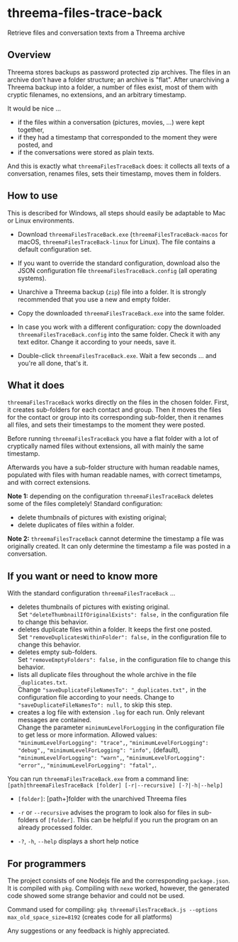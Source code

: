 # threema-files-trace-back
Retrieve files and conversation texts from a Threema archive


Overview
--------

Threema stores backups as password protected zip archives.
The files in an archive don't have a folder structure; an archive is "flat".
After unarchiving a Threema backup into a folder, a number of files exist, most of them with cryptic filenames, no extensions, and an arbitrary timestamp.

It would be nice ...
- if the files within a conversation (pictures, movies, ...) were kept together,
- if they had a timestamp that corresponded to the moment they were posted, and
- if the conversations were stored as plain texts.

And this is exactly what `threemaFilesTraceBack` does: it collects all texts of a conversation, renames files, sets their timestamp, moves them in folders.


How to use
----------

This is described for Windows, all steps should easily be adaptable to Mac or Linux environments.

- Download `threemaFilesTraceBack.exe` (`threemaFilesTraceBack-macos` for macOS, `threemaFilesTraceBack-linux` for Linux). The file contains a default configuration set.

- If you want to override the standard configuration, download also the JSON configuration file `threemaFilesTraceBack.config` (all operating systems).

- Unarchive a Threema backup (`zip`) file into a folder. It is strongly recommended that you use a new and empty folder.

- Copy the downloaded `threemaFilesTraceBack.exe` into the same folder.

- In case you work with a different configuration: copy the downloaded `threemaFilesTraceBack.config` into the same folder. Check it with any text editor. Change it according to your needs, save it.

- Double-click `threemaFilesTraceBack.exe`. Wait a few seconds ... and you're all done, that's it.


What it does
------------

`threemaFilesTraceBack` works directly on the files in the chosen folder. First, it creates sub-folders for each contact and group. Then it moves the files for the contact or group into its corresponding sub-folder, then it renames all files, and sets their timestamps to the moment they were posted.

Before running `threemaFilesTraceBack` you have a flat folder with a lot of cryptically named files without extensions, all with mainly the same timestamp.

Afterwards you have a sub-folder structure with human readable names, populated with files with human readable names, with correct timetamps, and with correct extensions.

__Note 1:__ depending on the configuration `threemaFilesTraceBack` deletes some of the files completely! Standard configuration:
- delete thumbnails of pictures with existing original;
- delete duplicates of files within a folder.

__Note 2:__ `threemaFilesTraceBack` cannot determine the timestamp a file was originally created. It can only determine the timestamp a file was posted in a conversation.


If you want or need to know more
--------------------------------

With the standard configuration `threemaFilesTraceBack`  ...
- deletes thumbnails of pictures with existing original.\
  Set `"deleteThumbnailIfOriginalExists": false,` in the configuration file to change this behavior.
- deletes duplicate files within a folder. It keeps the first one posted.\
  Set `"removeDuplicatesWithinFolder": false,` in the configuration file to change this behavior.
- deletes empty sub-folders.\
  Set `"removeEmptyFolders": false,` in the configuration file to change this behavior.
- lists all duplicate files throughout the whole archive in the file `_duplicates.txt`.\
  Change `"saveDuplicateFileNamesTo": "_duplicates.txt",` in the configuration file according to your needs. Change to `"saveDuplicateFileNamesTo": null,` to skip this step.
- creates a log file with extension `.log` for each run. Only relevant messages are contained.\
  Change the parameter `minimumLevelForLogging` in the configuration file to get less or more information. Allowed values: `"minimumLevelForLogging": "trace",`, `"minimumLevelForLogging": "debug",`, `"minimumLevelForLogging": "info",` (default), `"minimumLevelForLogging": "warn",`, `"minimumLevelForLogging": "error",`, `"minimumLevelForLogging": "fatal",`.

You can run `threemaFilesTraceBack.exe` from a command line: `[path]threemaFilesTraceBack [folder] [-r|--recursive] [-?|-h|--help]`

- `[folder]`: [path+]folder with the unarchived Threema files

- `-r` or `--recursive` advises the program to look also for files in sub-folders of `[folder]`. This can be helpful if you run the program on an already processed folder.

- `-?`, `-h`, `--help` displays a short help notice


For programmers
---------------

The project consists of one Nodejs file and the corresponding `package.json`. It is compiled with `pkg`. Compiling with `nexe` worked, however, the generated code showed some strange behavior and could not be used.

Command used for compiling: `pkg threemaFilesTraceBack.js --options max_old_space_size=8192` (creates code for all platforms)

Any suggestions or any feedback is highly appreciated.